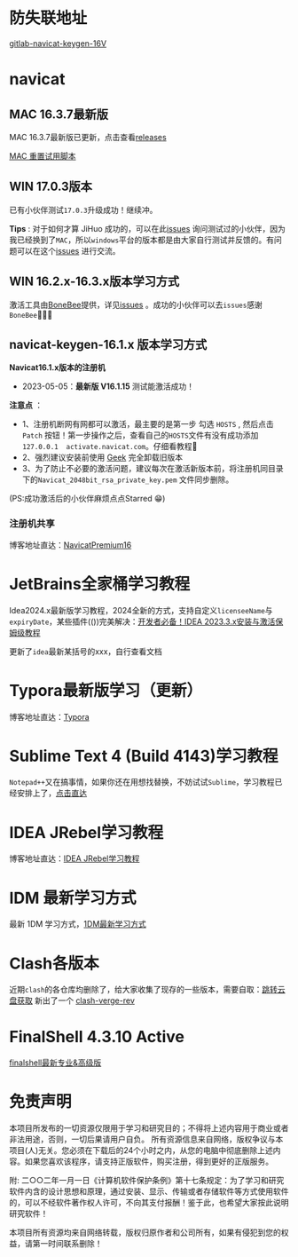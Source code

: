 # 防失联地址
[gitlab-navicat-keygen-16V](https://gitlab.com/ajiajishu/navicat-keygen-16V.git)

# navicat
## MAC 16.3.7最新版
 MAC 16.3.7最新版已更新，点击查看[releases](https://github.com/LiJunYi2/navicat-keygen-16V/releases/tag/v16.3.x)
 
 [MAC 重置试用脚本](https://github.com/LiJunYi2/navicat-keygen-16V/issues/34)

## WIN 17.0.3版本
 已有小伙伴测试`17.0.3`升级成功！继续冲。
 
 **Tips** : 对于如何才算 JiHuo 成功的，可以在此[issues](https://github.com/LiJunYi2/navicat-keygen-16V/issues/11) 询问测试过的小伙伴，因为我已经换到了`MAC`，所以`windows`平台的版本都是由大家自行测试并反馈的。有问题可以在这个[issues](https://github.com/LiJunYi2/navicat-keygen-16V/issues/11) 进行交流。

## WIN 16.2.x-16.3.x版本学习方式
激活工具由[BoneBee](https://github.com/BoneBee)提供，详见[issues](https://github.com/LiJunYi2/navicat-keygen-16V/issues/6) 。成功的小伙伴可以去`issues`感谢`BoneBee`👏👏👏

## navicat-keygen-16.1.x 版本学习方式
**Navicat16.1.x版本的注册机**

- 2023-05-05：**最新版 V16.1.15** 测试能激活成功！

**注意点** ：
- 1、注册机断网有网都可以激活，最主要的是第一步 勾选 `HOSTS` , 然后点击 `Patch` 按钮！第一步操作之后，查看自己的`HOSTS`文件有没有成功添加`127.0.0.1	activate.navicat.com`。仔细看教程🚨
- 2、强烈建议安装前使用 [Geek](https://geekuninstaller.com/download?version=1.5.0.161) 完全卸载旧版本
- 3、为了防止不必要的激活问题，建议每次在激活新版本前，将注册机同目录下的`Navicat_2048bit_rsa_private_key.pem` 文件同步删除。

(PS:成功激活后的小伙伴麻烦点点Starred 😁)

### 注册机共享

博客地址直达：[NavicatPremium16](https://lijunyi.xyz/blogs/app/2022/NavicatPremium16.html)

# JetBrains全家桶学习教程

Idea2024.x最新版学习教程，2024全新的方式，支持自定义`licenseeName`与`expiryDate`，某些插件(())完美解决：[开发者必备！IDEA 2023.3.x安装与激活保姆级教程](https://riid7yr8pux.feishu.cn/docx/TxGhdiMg1oDVbexEuUKcQG7nnYe?from=from_copylink)

更新了`idea`最新某括号的xxx，自行查看文档

# Typora最新版学习（更新）

博客地址直达：[Typora](https://lijunyi.xyz/blogs/app/2022/Typora.html)

# Sublime Text 4 (Build 4143)学习教程

`Notepad++`又在搞事情，如果你还在用想找替换，不妨试试`Sublime`，学习教程已经安排上了，[点击直达](https://github.lijunyi.xyz/blogs/app/2023/sublimeText.html)

# IDEA JRebel学习教程
博客地址直达：[IDEA JRebel学习教程](https://lijunyi.xyz/blogs/app/2022/JRebel.html)

# IDM 最新学习方式

最新 1DM 学习方式，[1DM最新学习方式](https://riid7yr8pux.feishu.cn/docx/COebdeaFFo8P3LxGN96cowbhnOb)

# Clash各版本

近期`clash`的各仓库均删除了，给大家收集了现存的一些版本，需要自取：[跳转云盘获取](https://mega.nz/folder/Q2VhhSIa#CVMhBxBzo1f9vn08VPIwHQ)
新出了一个 [clash-verge-rev](https://github.com/clash-verge-rev/clash-verge-rev)

# FinalShell 4.3.10 Active
[finalshell最新专业&高级版](https://github.com/LiJunYi2/FinalShell-Active)

# 免责声明
本项目所发布的一切资源仅限用于学习和研究目的；不得将上述内容用于商业或者非法用途，否则，一切后果请用户自负。 所有资源信息来自网络，版权争议与本项目(人)无关。您必须在下载后的24个小时之内，从您的电脑中彻底删除上述内容。如果您喜欢该程序，请支持正版软件，购买注册，得到更好的正版服务。 

附: 二○○二年一月一日《计算机软件保护条例》第十七条规定：为了学习和研究软件内含的设计思想和原理，通过安装、显示、传输或者存储软件等方式使用软件的，可以不经软件著作权人许可，不向其支付报酬！鉴于此，也希望大家按此说明研究软件！

本项目所有资源均来自网络转载，版权归原作者和公司所有，如果有侵犯到您的权益，请第一时间联系删除！
